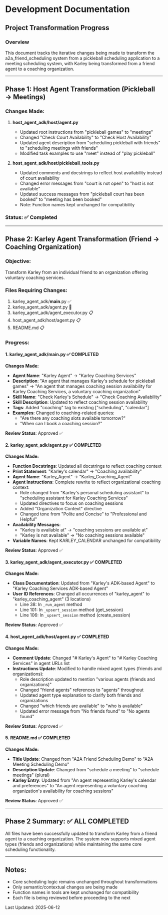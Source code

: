 # Development Documentation

## Project Transformation Progress

### Overview
This document tracks the iterative changes being made to transform the a2a_friend_scheduling system from a pickleball scheduling application to a meeting scheduling system, with Karley being transformed from a friend agent to a coaching organization.

---

## Phase 1: Host Agent Transformation (Pickleball → Meetings)

### Changes Made:
1. **host_agent_adk/host/agent.py**
   - Updated root instructions from "pickleball games" to "meetings"
   - Changed "Check Court Availability" to "Check Host Availability"
   - Updated agent description from "scheduling pickleball with friends" to "scheduling meetings with friends"
   - Modified task examples to use "meet" instead of "play pickleball"

2. **host_agent_adk/host/pickleball_tools.py**
   - Updated comments and docstrings to reflect host availability instead of court availability
   - Changed error messages from "court is not open" to "host is not available"
   - Updated success messages from "pickleball court has been booked" to "meeting has been booked"
   - Note: Function names kept unchanged for compatibility

### Status: ✅ Completed

---

## Phase 2: Karley Agent Transformation (Friend → Coaching Organization)

### Objective:
Transform Karley from an individual friend to an organization offering voluntary coaching services.

### Files Requiring Changes:
1. karley_agent_adk/__main__.py ✅
2. karley_agent_adk/agent.py 🔄
3. karley_agent_adk/agent_executor.py 📋
4. host_agent_adk/host/agent.py 📋
5. README.md 📋

### Progress:

#### 1. karley_agent_adk/__main__.py ✅ COMPLETED
**Changes Made:**
- **Agent Name**: "Karley Agent" → "Karley Coaching Services"
- **Description**: "An agent that manages Karley's schedule for pickleball games" → "An agent that manages coaching session availability for Karley Coaching Services, a voluntary coaching organization"
- **Skill Name**: "Check Karley's Schedule" → "Check Coaching Availability"
- **Skill Description**: Updated to reflect coaching session availability
- **Tags**: Added "coaching" tag to existing ["scheduling", "calendar"]
- **Examples**: Changed to coaching-related queries:
  - "Are there any coaching slots available tomorrow?"
  - "When can I book a coaching session?"

**Review Status**: Approved ✅

#### 2. karley_agent_adk/agent.py ✅ COMPLETED
**Changes Made:**
- **Function Docstrings**: Updated all docstrings to reflect coaching context
- **Print Statement**: "Karley's calendar" → "Coaching availability"
- **Agent Name**: "Karley_Agent" → "Karley_Coaching_Agent"
- **Agent Instructions**: Complete rewrite to reflect organizational coaching context:
  - Role changed from "Karley's personal scheduling assistant" to "scheduling assistant for Karley Coaching Services"
  - Updated directives to focus on coaching sessions
  - Added "Organization Context" directive
  - Changed tone from "Polite and Concise" to "Professional and Helpful"
- **Availability Messages**:
  - "Karley is available at" → "coaching sessions are available at"
  - "Karley is not available" → "No coaching sessions available"
- **Variable Names**: Kept KARLEY_CALENDAR unchanged for compatibility

**Review Status**: Approved ✅

#### 3. karley_agent_adk/agent_executor.py ✅ COMPLETED
**Changes Made:**
- **Class Documentation**: Updated from "Karley's ADK-based Agent" to "Karley Coaching Services ADK-based Agent"
- **User ID References**: Changed all occurrences of "karley_agent" to "karley_coaching_agent" (3 locations)
  - Line 38: In `_run_agent` method
  - Line 101: In `_upsert_session` method (get_session)
  - Line 106: In `_upsert_session` method (create_session)

**Review Status**: Approved ✅

#### 4. host_agent_adk/host/agent.py ✅ COMPLETED
**Changes Made:**
- **Comment Update**: Changed "# Karley's Agent" to "# Karley Coaching Services" in agent URLs list
- **Instructions Update**: Modified to handle mixed agent types (friends and organizations):
  - Role description updated to mention "various agents (friends and organizations)"
  - Changed "friend agents" references to "agents" throughout
  - Updated agent type explanation to clarify both friends and organizations
  - Changed "which friends are available" to "who is available"
  - Updated error message from "No friends found" to "No agents found"

**Review Status**: Approved ✅

#### 5. README.md ✅ COMPLETED
**Changes Made:**
- **Title Update**: Changed from "A2A Friend Scheduling Demo" to "A2A Meeting Scheduling Demo"
- **Description Update**: Changed from "schedule a meeting" to "schedule meetings" (plural)
- **Karley Entry**: Updated from "An agent representing Karley's calendar and preferences" to "An agent representing a voluntary coaching organization's availability for coaching sessions"

**Review Status**: Approved ✅

---

## Phase 2 Summary: ✅ ALL COMPLETED

All files have been successfully updated to transform Karley from a friend agent to a coaching organization. The system now supports mixed agent types (friends and organizations) while maintaining the same core scheduling functionality.

---

## Notes:
- Core scheduling logic remains unchanged throughout transformations
- Only semantic/contextual changes are being made
- Function names in tools are kept unchanged for compatibility
- Each file is being reviewed before proceeding to the next

Last Updated: 2025-06-12